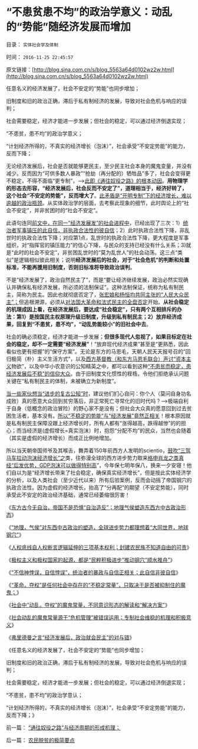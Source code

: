 # “不患贫患不均”的政治学意义：动乱的“势能”随经济发展而增加

目录： `实体社会学及体制` 

时间： `2016-11-25 22:45:57` 

原文链接：[http://blog.sina.com.cn/s/blog_5563a64d0102wz2w.html](http://blog.sina.com.cn/s/blog_5563a64d0102wz2w.html)

任意名义的经济发展了，社会不安定的“势能”也同步增加；

旧制度和旧的政治正确，滞后于私有制经济的发展，导致对社会危机与响应的误判；

社会需要稳定，经济才能进一步发展；但社会的稳定，可以通过经济倒退实现；

“不患贫，患不均”的政治学意义；

“计划经济所得的，不真实的经济增长（泡沫）”，社会承受“不安定势能”的能力，反而下降；

无论经济发展后，社会是否就能够更民主，至少民主社会本身的魔鬼变量，并没有减少。反而因为“可供多数人暴政”“抢劫（再分配的）牺牲品”多了，社会会变得更不稳定，不得不面临“更专制”，——>[此即《通往奴役之路》的根本动因](http://darthvad.blog.163.com/blog/static/5339947020106297521743/)。**用物理学的形态去形容，“经济发展后，社会反而不安定了”，道理相当于，经济好转了，这个社会“不安定的势能”，反而增大了**。[此矛盾是“开明专制”下的经济增长，难以逾越的政治瓶颈](../../../2010/12/20/“开明专制”不可能长期稳定.md)。从实体政治学的层面，去考察此现象的细节，此时舆论上的“社会不安定”，并非贫困时的“社会不安定”。

此语句连同[前文中，在同一“经济发展发”的社会进程中](../../../2016/11/22/“不信神悖误”，同一逻辑脉络下的两个方向解读；.md)，已经出现了三次：1）[统治者军事镇压的此自信，非执政合法性的彼自信](../../../2016/11/19/“不信神悖误，自信悖误”，此自信非彼自信.md)；2）此时执政合法性下降，非乱世时的执政合法性下降；对应第1点，乱世时的执政合法性下降，更大程度是军事组织，对“指挥官的镇压能力”的信心下降，与民众的支持已经没有什么关系；3)就是“此时的社会不安定”，非贫困乱世时的“莫为乱世人”的社会动荡。这三点“类似”是逻辑相似彼此相关；说明**经济发展后的社会，对于“社会危机”的判断和处置标准，不能再援用旧制度，否则旧标准将导致政治误判**。

不是“经济发展了，政治自然民主了”，而是“要让经济继续发展，政治必然实现确认并确保私有经济发展，所必须的法制保证”。这种法制保证，统称为私有制民主，简称为民主。因此也就彻底否定了，[张宏娘和杨恒均共同主张的“人民大众民主”；](../../../2014/4/16/“政改为先”即“阶级斗争为纲”“抓革命，促生产”.md)但追根溯源，必须从[对法国大革命和法式民主的全盘否定](../../../2012/6/14/法国大革命，文化大革命，民主大革命，信仰大革命.md)开始。**从社会稳定的机理成因上看，在经济发展后，要达成“社会稳定”，只有两个互相排斥的办法：第1）是按国民主权原理升级旧制度，升级到私有制民主；2）放弃经济成果，回复到“不患贫，患不均”，“动乱势能较小”的旧社会中去**。

社会的确必须稳定，经济才能进一步发展；**但很多现代人忽视了，如果目标定在社会的稳定，却不一定需要“经济发展”**！“放弃现代经济成果”甚至是“更熟悉，因此看似也更有把握”的“保守方案”。无论是东方的马恩毛，天朝人民天天报号召的“回归极简（朴）主义生活方式”，以及[西方基督教（和东方马恩毛联合）声讨“资本主义](../../../2014/4/20/“人人平等”是基督教社会东传的病毒，以及平均主义的病灶.md)物欲”，以及中华小农意识的公知精英之中，都可以看到这种[“不患贫而稳定，患经济发展后不稳”的信仰大众](http://darthvad.blog.sohu.com/302425964.html)。由于旧制度文化惯性的桎梏，令他们拒绝承认问题关键在“私有制民主的体制，未被确立为新制度”。

[当一些家伙想当“进步的复古公知”时](../../../2013/12/12/居安思危的公害知识分子,“国企危机=经济危机”的概念偷换.md)，建议他们扪心自问：你个人（莫问自身功名成败）真的愿意大众回到贫穷落后，非正常死亡寻常化的旧时代吗？——>极端自利于自身（低概念的政治冒险）的野心家不是没有；但社会大众真的愿意回到过去贫困生活者，基本没有。[所以“不稳定的势能”与“经济发展”竟然正相关](../../../2016/11/19/“不信神悖误，自信悖误”，此自信非彼自信.md)！根本原因就是私有制民主保障没跟上经济增长时，所有人都有“涨得越高，跌得越惨”的的担心；而当经济是(虚假增长=真实泡沫）时，抱怨“分配不均”的民众，当然也会随着（其实是虚假的经济增长）而成正比例地增加。

所以当天朝帝国师爷及其喉舌，舞弄着150年前西方人发明的scientio，[鼓吹“三驾马车拉动泡沫经济增长”之](../../../2012/5/27/三驾马车没有拉动过增长,“唱衰中国”的可能是真相.md)类，往弥漫全球的西方进步势力取来[格申肖龙之类真经“后发优势，GDP泡沫可以做得特别高](../../../2014/1/4/人类历史上政治最黑暗的20世纪，格申克龙“后发优势”.md)”，今年保七明年保八，换来一夕安寝！他们自以为是“经济增长带来了社会稳定，确保真实经济增长”，但是按此实体经济学的分析，以及人类社会（至少近代以来）所有后验案例，反而会动摇了帝国钢穴的执政合法性。因为虚假的经济增长，抬高了“分再配”的期望（不安定势能），同时承受此不安定的政治经济基础，通常已经萎缩很厉害！

《[东方古今无自治，帝国不是恐惧“自治造反”；地理气侯塑造东西方中古政治形态](../../../2016/11/15/东方古今无自治，帝国不是恐惧“自治造反”；.md)》

《[“地理，气侯”对东西中古政治的塑造，全球进步势力都理想着“大同世界，地球钢穴”](../../../2016/11/16/全球进步势力都理想“大同世界，地球钢穴”，各自信仰“俺当领导”；.md)》

《[人权底线自人权断言逻辑延伸的三项基本权利；封建农民族不知道自由的可贵](../../../2016/11/17/人权底线自人权断言逻辑延伸的三项基本权利；.md)》

《[极权主义和极权国家的起源，都是“民粹积极进步”推动钢穴“顺水推舟”](../../../2016/11/18/(钢穴vs民粹)政治偏好的（差异vs共识）.md)》

《[“不信神悖误，自信悖误”，统治者的暴政与自信正相关；此自信非彼自信](../../../2016/11/19/“不信神悖误，自信悖误”，此自信非彼自信.md)》

《[“革命，夺权”是任何社会中存在的“不稳定常量”，只取决于是否被抑制住的魔鬼；](../../../2016/11/22/“不信神悖误”，同一逻辑脉络下的两个方向解读；.md)》

《[社会中“动乱，夺权”的魔鬼常量，不同意识形态的解读和“解决方案”](../../../2016/11/21/社会中“动乱，夺权”的魔鬼常量，民主社会和仁慈政治的标准.md)》

《[社会动乱的魔鬼常量源于“危机管理”被错误运用；专制社会维稳的机理和积极意义](../../../2016/11/23/专制社会维稳的机理，社会学角度的存在合理性.md)》

《[弗里德曼之言“经济发展后，政治就会民主”的对与错](../../../2016/11/24/弗里德曼之言“经济发展后，政治就会民主”的对与错；.md)》

《任意名义的经济发展了，社会不安定的“势能”也同步增加；

旧制度和旧的政治正确，滞后于私有制经济的发展，导致对社会危机与响应的误判；

社会需要稳定，经济才能进一步发展；但社会的稳定，可以通过经济倒退实现；

“不患贫，患不均”的政治学意认；

“计划经济所得的，不真实的经济增长（泡沫）”，社会承受“不安定势能”的能力，反而下降；》

前一篇： [“通往奴役之路”与经济周期的形成机理；](../../../2016/12/1/“通往奴役之路”与经济周期的形成机理；.md)

后一篇： [农民脱贫的极简要点](../../../2016/10/31/农民脱贫的极简要点.md)


